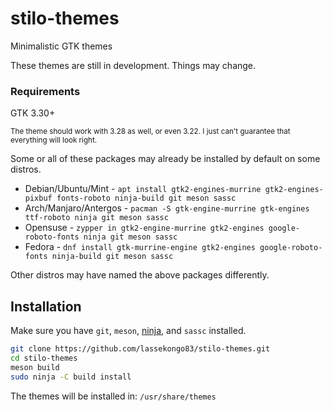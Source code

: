 # stilo-themes
Minimalistic GTK themes

These themes are still in development. Things may change.

### Requirements
GTK 3.30+

<sub>The theme should work with 3.28 as well, or even 3.22. I just can't guarantee that everything will look right.</sub>

Some or all of these packages may already be installed by default on some distros.

* Debian/Ubuntu/Mint - `apt install gtk2-engines-murrine gtk2-engines-pixbuf fonts-roboto ninja-build git meson sassc`
* Arch/Manjaro/Antergos - `pacman -S gtk-engine-murrine gtk-engines ttf-roboto ninja git meson sassc`
* Opensuse - `zypper in gtk2-engine-murrine gtk2-engines google-roboto-fonts ninja git meson sassc`
* Fedora - `dnf install gtk-murrine-engine gtk2-engines google-roboto-fonts ninja-build git meson sassc`

Other distros may have named the above packages differently.

## Installation

Make sure you have `git`, `meson`, [ninja](https://github.com/ninja-build/ninja/wiki/Pre-built-Ninja-packages), and `sassc` installed.
```bash
git clone https://github.com/lassekongo83/stilo-themes.git
cd stilo-themes
meson build
sudo ninja -C build install
```
The themes will be installed in: `/usr/share/themes`
